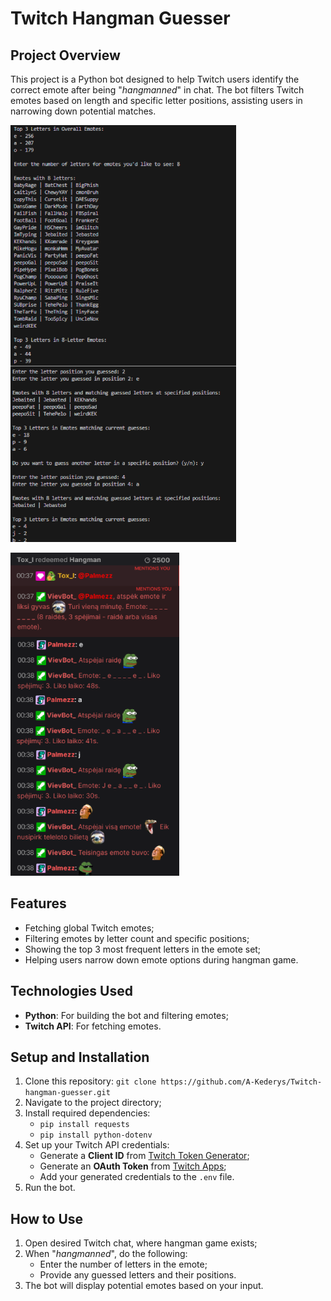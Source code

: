 # Twitch Hangman Guesser

## Project Overview

This project is a Python bot designed to help Twitch users identify the correct emote after being "*hangmanned*" in chat. 
The bot filters Twitch emotes based on length and specific letter positions, assisting users in narrowing down potential matches.

![Project Demo Terminal](showcase/demo1.png)

![Project Demo Twitch-chat](showcase/demo2.png)

## Features

- Fetching global Twitch emotes;
- Filtering emotes by letter count and specific positions;
- Showing the top 3 most frequent letters in the emote set;
- Helping users narrow down emote options during hangman game.

## Technologies Used

- **Python**: For building the bot and filtering emotes;
- **Twitch API**: For fetching emotes.

## Setup and Installation

1. Clone this repository:
   `git clone https://github.com/A-Kederys/Twitch-hangman-guesser.git`
2. Navigate to the project directory;
3. Install required dependencies:
   - `pip install requests`
   - `pip install python-dotenv`
4. Set up your Twitch API credentials:
   - Generate a **Client ID** from [Twitch Token Generator](https://twitchtokengenerator.com/);
   - Generate an **OAuth Token** from [Twitch Apps](https://twitchapps.com/tmi/);
   -  Add your generated credentials to the `.env` file.
6. Run the bot.

## How to Use

1. Open desired Twitch chat, where hangman game exists;
2. When "*hangmanned*", do the following:
   - Enter the number of letters in the emote;
   - Provide any guessed letters and their positions.
3. The bot will display potential emotes based on your input.
